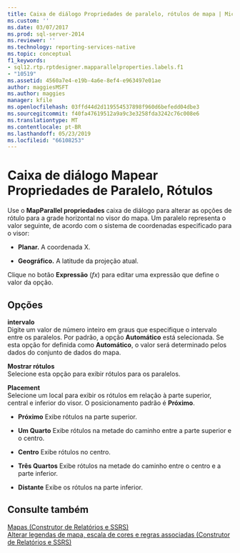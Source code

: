 ```yaml
---
title: Caixa de diálogo Propriedades de paralelo, rótulos de mapa | Microsoft Docs
ms.custom: ''
ms.date: 03/07/2017
ms.prod: sql-server-2014
ms.reviewer: ''
ms.technology: reporting-services-native
ms.topic: conceptual
f1_keywords:
- sql12.rtp.rptdesigner.mapparallelproperties.labels.f1
- "10519"
ms.assetid: 4560a7e4-e19b-4a6e-8ef4-e963497e01ae
author: maggiesMSFT
ms.author: maggies
manager: kfile
ms.openlocfilehash: 03ffd44d2d119554537898f960d6befedd04dbe3
ms.sourcegitcommit: f40fa47619512a9a9c3e3258fda3242c76c008e6
ms.translationtype: MT
ms.contentlocale: pt-BR
ms.lasthandoff: 05/23/2019
ms.locfileid: "66108253"
---
```

# <a name="map-parallel-properties-dialog-box-labels"></a>Caixa de diálogo Mapear Propriedades de Paralelo, Rótulos
  Use o **MapParallel propriedades** caixa de diálogo para alterar as opções de rótulo para a grade horizontal no visor do mapa. Um paralelo representa o valor seguinte, de acordo com o sistema de coordenadas especificado para o visor:  
  
-   **Planar.** A coordenada X.  
  
-   **Geográfico.** A latitude da projeção atual.  
  
 Clique no botão **Expressão** (*fx*) para editar uma expressão que define o valor da opção.  
  
## <a name="options"></a>Opções  
 **intervalo**  
 Digite um valor de número inteiro em graus que especifique o intervalo entre os paralelos. Por padrão, a opção **Automático** está selecionada. Se esta opção for definida como **Automático**, o valor será determinado pelos dados do conjunto de dados do mapa.  
  
 **Mostrar rótulos**  
 Selecione esta opção para exibir rótulos para os paralelos.  
  
 **Placement**  
 Selecione um local para exibir os rótulos em relação à parte superior, central e inferior do visor. O posicionamento padrão é **Próximo**.  
  
-   **Próximo** Exibe rótulos na parte superior.  
  
-   **Um Quarto** Exibe rótulos na metade do caminho entre a parte superior e o centro.  
  
-   **Centro** Exibe rótulos no centro.  
  
-   **Três Quartos** Exibe rótulos na metade do caminho entre o centro e a parte inferior.  
  
-   **Distante** Exibe os rótulos na parte inferior.  
  
## <a name="see-also"></a>Consulte também  
 [Mapas &#40;Construtor de Relatórios e SSRS&#41;](report-design/maps-report-builder-and-ssrs.md)   
 [Alterar legendas de mapa, escala de cores e regras associadas &#40;Construtor de Relatórios e SSRS&#41;](report-design/change-map-legends-color-scale-and-associated-rules-report-builder-and-ssrs.md)  
  
  
